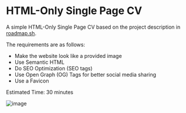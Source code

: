 # HTML-Only Single Page CV

A simple HTML-Only Single Page CV based on the project description in <a href="https://roadmap.sh/projects/single-page-cv" target="_blank">roadmap.sh</a>.

The requirements are as follows:
- Make the website look like a provided image
- Use Semantic HTML
- Do SEO Optimization (SEO tags)
- Use Open Graph (OG) Tags for better social media sharing
- Use a Favicon

Estimated Time: 30 minutes

![image](https://github.com/user-attachments/assets/63d368f2-817d-4ac0-92a2-1af52291b40b)